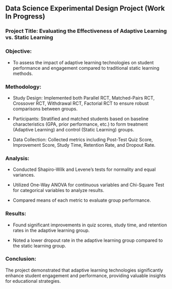 ## Data Science Experimental Design Project (Work In Progress)

### Project Title: Evaluating the Effectiveness of Adaptive Learning vs. Static Learning

### Objective:
* To assess the impact of adaptive learning technologies on student performance and engagement compared to traditional static learning methods.

### Methodology:

* Study Design: Implemented both Parallel RCT, Matched-Pairs RCT, Crossover RCT, Withdrawal RCT, Factorial RCT to ensure robust comparisons between groups.

* Participants: Stratified and matched students based on baseline characteristics (GPA, prior performance, etc.) to form treatment (Adaptive Learning) and control (Static Learning) groups.

* Data Collection: Collected metrics including Post-Test Quiz Score, Improvement Score, Study Time, Retention Rate, and Dropout Rate.

### Analysis:
* Conducted Shapiro-Wilk and Levene’s tests for normality and equal variances.

* Utilized One-Way ANOVA for continuous variables and Chi-Square Test for categorical variables to analyze results.

* Compared means of each metric to evaluate group performance.

### Results:
* Found significant improvements in quiz scores, study time, and retention rates in the adaptive learning group.

* Noted a lower dropout rate in the adaptive learning group compared to the static learning group.

### Conclusion:
The project demonstrated that adaptive learning technologies significantly enhance student engagement and performance, providing valuable insights for educational strategies.
